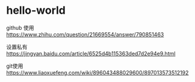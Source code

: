 # hello-world
github 使用  
https://www.zhihu.com/question/21669554/answer/790851463

设置私有  
https://jingyan.baidu.com/article/6525d4b115363ded7d2e94e9.html  

git使用  
https://www.liaoxuefeng.com/wiki/896043488029600/897013573512192  

